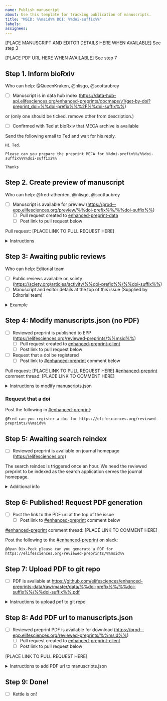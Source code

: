 ```yaml
---
name: Publish manuscript
about: Use this template for tracking publication of manuscripts.
title: "MSID: %%msid%% DOI: %%doi-suffix%%"
labels: 
assignees: 
---
```


[PLACE MANUSCRIPT AND EDITOR DETAILS HERE WHEN AVAILABLE] See step 3

[PLACE PDF URL HERE WHEN AVAILABLE] See step 7

## Step 1. Inform bioRxiv

Who can help: @QueenKraken, @nlisgo, @scottaubrey

- [ ] Manuscript is in data hub index (https://data-hub-api.elifesciences.org/enhanced-preprints/docmaps/v1/get-by-doi?preprint_doi=%%doi-prefix%%%2F%%doi-suffix%%)

or (only one should be ticked. remove other from description.)

- [ ] Confirmed with Ted at bioRxiv that MECA archive is available

Send the following email to Ted and wait for his reply.

```
Hi Ted,

Please can you prepare the preprint MECA for %%doi-prefix%%/%%doi-suffix%%%%doi-suffix2%%

Thanks
```

## Step 2. Create preview of manuscript

Who can help: @fred-atherden, @nlisgo, @scottaubrey

- [ ] Manuscript is available for preview (https://prod--epp.elifesciences.org/preview/%%doi-prefix%%/%%doi-suffix%%)
    - [ ] Pull request created to [enhanced-preprint-data](https://github.com/elifesciences/enhanced-preprints-data/pulls)
    - [ ] Post link to pull request below

Pull request: [PLACE LINK TO PULL REQUEST HERE]

<details>
<summary>Instructions</summary>

```
$ git clone git@github.com:elifesciences/enhanced-preprints-data.git
$ cd enhanced-preprints-data
$ git checkout -b import-%%doi-suffix%% origin/master
$ ./scripts/fetch_meca_archive.sh %%doi-suffix%% incoming/
$ ./scripts/extract_mecas.sh incoming/ data/
$ rm -rf incoming/
$ git add .
$ git commit -m 'import-%%doi-suffix%%'
$ git push -u origin import-%%doi-suffix%%
```

Create pull request: https://github.com/elifesciences/enhance/compare/master...import-%%doi-suffix%%

Merge in after CI passes and reviewing changes.

Manuscript should be available for preview shortly afterwards.

an example with multiple:

```
$ for doi in 2022.06.17.496451 2022.10.29.514266; do ./scripts/fetch_meca_archive.sh $doi incoming/; done
$ ./scripts/extract_mecas.sh incoming/ data/
$ rm -rf incoming/
$ for doi in 2022.06.17.496451 2022.10.29.514266; do git checkout --no-track -b "import-$doi" origin/master; git add data/10.1101/$doi/.; git commit -m "import-$doi"; git push origin "import-$doi"; done; git checkout master;
```
</details>

## Step 3: Awaiting public reviews

Who can help: Editorial team

- [ ] Public reviews available on sciety (https://sciety.org/articles/activity/%%doi-prefix%%/%%doi-suffix%%)
- [ ] Manuscript and editor details at the top of this issue (Supplied by Editorial team)

<details>
<summary>Example</summary>

```
"msas": "Genetics and Genomics", "Neuroscience"
"msid": "84628"
"version": "1"
"preprintDoi": "10.1101/2022.10.28.514241"
"articleType": "Reviewed Preprint"
"status": "Published from the original preprint after peer review and assessment by eLife."

"Reviewed Preprint posted": "2023-01-02"
"Sent for peer review": "2022-10-28"
"Posted to bioRxiv": "2022-11-21" (link: "Go to bioRxiv": "https://www.biorxiv.org/content/10.1101/2022.10.28.514241v1")

Editors:
Reviewing Editor
Michael B Eisen
University of California, Berkeley, United States
Senior Editor
Michael B Eisen
University of California, Berkeley, United States
```

</details>

## Step 4: Modify manuscripts.json (no PDF)

- [ ] Reviewed preprint is published to EPP (https://elifesciences.org/reviewed-preprints/%%msid%%)
    - [ ] Pull request created to [enhanced-preprint-client](https://github.com/elifesciences/enhanced-preprints-client/pulls)
    - [ ] Post link to pull request below
- [ ] Request that a doi be registered
    - [ ] Post link to [#enhanced-preprint](https://elifesciences.slack.com/archives/C03EVJSUA77) comment below

Pull request: [PLACE LINK TO PULL REQUEST HERE]
[#enhanced-preprint](https://elifesciences.slack.com/archives/C03EVJSUA77) comment thread: [PLACE LINK TO COMMENT HERE]

<details>
<summary>Instructions to modify manuscripts.json</summary>

- Visit: https://github.com/elifesciences/enhanced-preprints-client/actions/workflows/publish-manuscript.yaml
- Click: Run workflow
- Complete the form and click Run workflow
- A successful run should result in a new workflow at https://github.com/elifesciences/enhanced-preprints-client/pulls

Example pull request: https://github.com/elifesciences/enhanced-preprints-client/pull/334/files

Once the pull request is merged in it should be available a few minutes later.

</details>

### Request that a doi

Post the following in [#enhanced-preprint](https://elifesciences.slack.com/archives/C03EVJSUA77):

```
@Fred can you register a doi for https://elifesciences.org/reviewed-preprints/%%msid%%
```

## Step 5: Awaiting search reindex

- [ ] Reviewed preprint is avaliable on journal homepage (https://elifesciences.org)

The search reindex is triggered once an hour. We need the reviewed preprint to be indexed as the search application serves the journal homepage.

<details>
<summary>Additional info</summary>

If needed, the jenkins pipeline to reindex search can be triggered sooner.

https://alfred.elifesciences.org/job/process/job/process-reindex-reviewed-preprints/

</details>

## Step 6: Published! Request PDF generation

- [ ] Post the link to the PDF url at the top of the issue
    - [ ] Post link to [#enhanced-preprint](https://elifesciences.slack.com/archives/C03EVJSUA77) comment below

[#enhanced-preprint](https://elifesciences.slack.com/archives/C03EVJSUA77) comment thread: [PLACE LINK TO COMMENT HERE]

Post the following to the [#enhanced-preprint](https://elifesciences.slack.com/archives/C03EVJSUA77) on slack:

```
@Ryan Dix-Peek please can you generate a PDF for https://elifesciences.org/reviewed-preprints/%%msid%%
```

## Step 7: Upload PDF to git repo

- [ ] PDF is avaliable at https://github.com/elifesciences/enhanced-preprints-data/raw/master/data/%%doi-prefix%%/%%doi-suffix%%/%%doi-suffix%%.pdf

<details>
<summary>Instructions to upload pdf to git repo</summary>

Download the PDF and rename to `%%doi-suffix%%.pdf`
Goto: https://github.com/elifesciences/enhanced-preprints-data/upload/master/data/%%doi-prefix%%/%%doi-suffix%%
Upload the file `%%doi-suffix%%.pdf` and commit directly to the master branch

</details>

## Step 8: Add PDF url to manuscripts.json

- [ ] Reviewed preprint PDF is available for download (https://prod--epp.elifesciences.org/reviewed-preprints/%%msid%%)
    - [ ] Pull request created to [enhanced-preprint-client](https://github.com/elifesciences/enhanced-preprints-client/pulls)
    - [ ] Post link to pull request below

[PLACE LINK TO PULL REQUEST HERE]

<details>
<summary>Instructions to add PDF url to manuscripts.json</summary>

- Visit: https://github.com/elifesciences/enhanced-preprints-client/actions/workflows/add-pdf-url-to-manuscript.yaml
- Click: Run workflow
- Complete the form and click Run workflow
- A successful run should result in a new workflow at https://github.com/elifesciences/enhanced-preprints-client/pulls

Example pull request: https://github.com/elifesciences/enhanced-preprints-client/pull/397/files

Once the pull request is merged in it should be available a few minutes later.

</details>

## Step 9: Done!

- [ ] Kettle is on!
